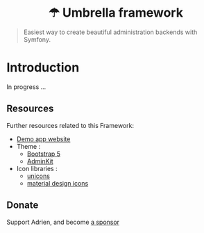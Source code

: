 <h1 style="text-align: center">
    ☂ Umbrella framework
</h1>

> Easiest way to create beautiful administration backends with Symfony.

# Introduction

In progress ...

## Resources

Further resources related to this Framework:

- [Demo app website](https://umbrella-corp.dev)
- Theme :
    - [Bootstrap 5](https://getbootstrap.com/docs/5.0/getting-started/introduction/)
    - [AdminKit](https://adminkit.io/)
- Icon libraries :
    - [unicons](https://iconscout.com/unicons/explore/line)
    - [material design icons](https://pictogrammers.github.io/@mdi/font/5.4.55/)

## Donate
Support Adrien, and become [a sponsor](https://github.com/sponsors/acantepie)
